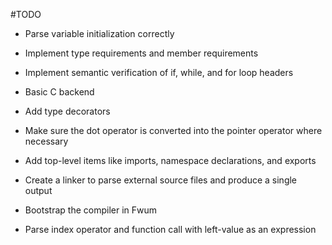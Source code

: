 #TODO

- Parse variable initialization correctly

- Implement type requirements and member requirements

- Implement semantic verification of if, while, and for loop headers

- Basic C backend

- Add type decorators

- Make sure the dot operator is converted into the pointer operator where necessary

- Add top-level items like imports, namespace declarations, and exports

- Create a linker to parse external source files and produce a single output

- Bootstrap the compiler in Fwum

- Parse index operator and function call with left-value as an expression
